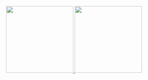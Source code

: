 <div align="center">
  <a href="https://github.com/kaiofbgarcia">
  <img height="180em" src="https://github-readme-stats.vercel.app/api?username=kaiofbgarcia&show_icons=true&theme=midnight-purple&include_all_commits=true&count_private=true"/>
  <img height="180em" src="https://github-readme-stats.vercel.app/api/top-langs/?username=kaiofbgarcia&layout=compact&langs_count=7&theme=midnight-purple"/>
</div>
